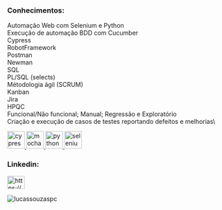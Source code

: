 <h3 align="left">Conhecimentos:</h3>

Automação Web com Selenium e Python\
Execução de automação BDD com Cucumber\
Cypress\
RobotFramework\
Postman\
Newman\
SQL\
PL/SQL (selects)\
Métodologia ágil (SCRUM)\
Kanban\
Jira\
HPQC\
Funcional/Não funcional; Manual; Regressão e Exploratório\
Criação e execução de casos de testes reportando defeitos e melhorias\


<p align="left"> <a href="https://www.cypress.io" target="_blank"> <img src="https://raw.githubusercontent.com/simple-icons/simple-icons/6e46ec1fc23b60c8fd0d2f2ff46db82e16dbd75f/icons/cypress.svg" alt="cypress" width="40" height="40"/> </a> <a href="https://mochajs.org" target="_blank"> <img src="https://www.vectorlogo.zone/logos/mochajs/mochajs-icon.svg" alt="mocha" width="40" height="40"/> </a> <a href="https://www.python.org" target="_blank"> <img src="https://devicons.github.io/devicon/devicon.git/icons/python/python-original.svg" alt="python" width="40" height="40"/> </a> <a href="https://www.selenium.dev" target="_blank"> <img src="https://raw.githubusercontent.com/detain/svg-logos/780f25886640cef088af994181646db2f6b1a3f8/svg/selenium-logo.svg" alt="selenium" width="40" height="40"/> </a> </p>

<h3 align="left">Linkedin:</h3>
<p align="left">
<a href="https://linkedin.com/in/https://www.linkedin.com/in/lucas-santos-4940159b/" target="blank"><img align="center" src="https://cdn.jsdelivr.net/npm/simple-icons@3.0.1/icons/linkedin.svg" alt="https://www.linkedin.com/in/lucas-santos-4940159b/" height="30" width="40" /></a>
</p>


<p><img align="center" src="https://github-readme-stats.vercel.app/api/top-langs?username=lucassouzaspc&show_icons=true&locale=en&layout=compact" alt="lucassouzaspc" /></p>
